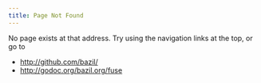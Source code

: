 ```yaml
---
title: Page Not Found
---
```


No page exists at that address. Try using the navigation links at the
top, or go to

- http://github.com/bazil/
- http://godoc.org/bazil.org/fuse
